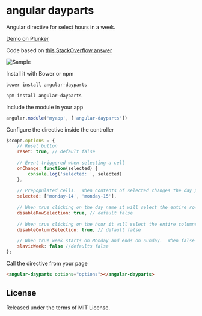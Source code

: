 # angular dayparts

Angular directive for select hours in a week.

[Demo on Plunker](https://plnkr.co/edit/4cv36iehAy9xLrS1ijF4?p=preview)

Code based on [this StackOverflow answer](http://stackoverflow.com/questions/23163952/how-do-i-capture-table-td-elements-using-mousedown-dragselect-event)


![Sample](sample.jpg)


Install it with Bower or npm

```bash
bower install angular-dayparts
```
```bash
npm install angular-dayparts
```


Include the module in your app

```javascript
angular.module('myapp', ['angular-dayparts'])
```


Configure the directive inside the controller

```javascript
$scope.options = {
    // Reset button
    reset: true, // default false
    
    // Event triggered when selecting a cell
    onChange: function(selected) {
        console.log('selected: ', selected)
    },
    
    // Prepopulated cells.  When contents of selected changes the day parts will update correspondingly.
    selected: ['monday-14', 'monday-15'],
    
    // When true clicking on the day name it will select the entire row
    disableRowSelection: true, // default false
    
    // When true clicking on the hour it will select the entire columns
    disableColumnSelection: true, // default false

    // When true week starts on Monday and ends on Sunday.  When false week starts on Sunday and ends Saturday
    slavicWeek: false //defaults false
};
```


Call the directive from your page

```html
<angular-dayparts options="options"></angular-dayparts>
```


## License

Released under the terms of MIT License.
